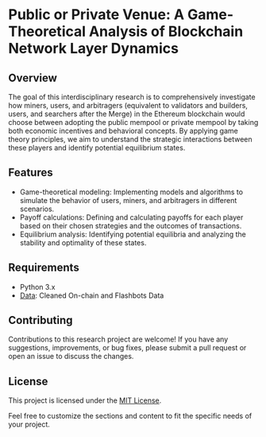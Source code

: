 # Public or Private Venue: A Game-Theoretical Analysis of Blockchain Network Layer Dynamics

## Overview

The goal of this interdisciplinary research is to comprehensively investigate how miners, users, and arbitragers (equivalent to validators and builders, users, and searchers after the Merge) in the Ethereum blockchain would choose between adopting the public mempool or private mempool by taking both economic incentives and behavioral concepts. By applying game theory principles, we aim to understand the strategic interactions between these players and identify potential equilibrium states.

## Features

- Game-theoretical modeling: Implementing models and algorithms to simulate the behavior of users, miners, and arbitragers in different scenarios.
- Payoff calculations: Defining and calculating payoffs for each player based on their chosen strategies and the outcomes of transactions.
- Equilibrium analysis: Identifying potential equilibria and analyzing the stability and optimality of these states.

## Requirements

- Python 3.x
- [Data](https://drive.google.com/drive/folders/1A8N4WOZUgshCMg8u78jZHc2-JlojJ7fY?usp=sharing): Cleaned On-chain and Flashbots Data

## Contributing
Contributions to this research project are welcome! If you have any suggestions, improvements, or bug fixes, please submit a pull request or open an issue to discuss the changes.

## License

This project is licensed under the [MIT License](https://opensource.org/license/mit/).


Feel free to customize the sections and content to fit the specific needs of your project.
